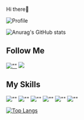 Hi there👋

![Profile](https://gpvc.arturio.dev/itsrabinbhat)

![Anurag's GitHub stats](https://github-readme-stats.vercel.app/api?username=aayushbist49&show_icons=true&theme=blueberry&icon_color=fff)

## Follow Me
[![""](https://img.shields.io/github/followers/aayushbist49?style=social&label=GitHub)](https://github.com/aayushbist49)
[![](https://img.shields.io/badge/-Instagram-%23E4405F?style=flat&logo=instagram&logoColor=black&color=white)](https://www.instagram.com/yourusername/)



## My Skills

![""](https://img.shields.io/badge/HTML5-white?logo=html5)
![""](https://img.shields.io/badge/CSS3-white?logo=css3&logoColor=orange)
![""](https://img.shields.io/badge/JavaScript-white?logo=javascript)
![""](https://img.shields.io/badge/ReactJS-white?logo=react)
![""](https://img.shields.io/badge/Git-white?logo=git)
![""](https://img.shields.io/badge/Bootstrap-white?logo=bootstrap)

[![Top Langs](https://github-readme-stats.vercel.app/api/top-langs/?username=aayushbist49&layout=compact&theme=blueberry)](https://github.com/aayushbist49)

